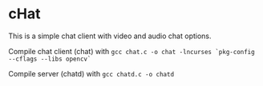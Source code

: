 cHat
====

This is a simple chat client with video and audio chat options.

Compile chat client (chat) with 
``gcc chat.c -o chat -lncurses `pkg-config --cflags --libs opencv` ``

Compile server (chatd) with
`gcc chatd.c -o chatd`
